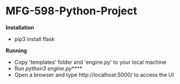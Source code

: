 # MFG-598-Python-Project
**Installation**
- pip3 install flask

**Running**
- Copy 'templates' folder and 'engine.py' to your local machine
- Run _python3 engine.py_****
- Open a browser and type http://localhost:5000/ to access the UI
